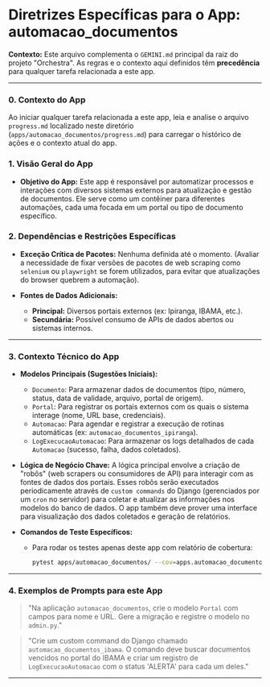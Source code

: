 # Diretrizes Específicas para o App: automacao_documentos

**Contexto:** Este arquivo complementa o `GEMINI.md` principal da raiz do projeto "Orchestra". As regras e o contexto aqui definidos têm **precedência** para qualquer tarefa relacionada a este app.

---

### 0. Contexto do App

Ao iniciar qualquer tarefa relacionada a este app, leia e analise o arquivo `progress.md` localizado neste diretório (`apps/automacao_documentos/progress.md`) para carregar o histórico de ações e o contexto atual do app.

### 1. Visão Geral do App

* **Objetivo do App:** Este app é responsável por automatizar processos e interações com diversos sistemas externos para atualização e gestão de documentos. Ele serve como um contêiner para diferentes automações, cada uma focada em um portal ou tipo de documento específico.



### 2. Dependências e Restrições Específicas

* **Exceção Crítica de Pacotes:** Nenhuma definida até o momento. (Avaliar a necessidade de fixar versões de pacotes de web scraping como `selenium` ou `playwright` se forem utilizados, para evitar que atualizações do browser quebrem a automação).

* **Fontes de Dados Adicionais:**
    * **Principal:** Diversos portais externos (ex: Ipiranga, IBAMA, etc.).
    * **Secundária:** Possível consumo de APIs de dados abertos ou sistemas internos.

---

### 3. Contexto Técnico do App

* **Modelos Principais (Sugestões Iniciais):**
    * `Documento`: Para armazenar dados de documentos (tipo, número, status, data de validade, arquivo, portal de origem).
    * `Portal`: Para registrar os portais externos com os quais o sistema interage (nome, URL base, credenciais).
    * `Automacao`: Para agendar e registrar a execução de rotinas automáticas (ex: `automacao_documentos_ipiranga`).
    * `LogExecucaoAutomacao`: Para armazenar os logs detalhados de cada `Automacao` (sucesso, falha, dados coletados).

* **Lógica de Negócio Chave:** A lógica principal envolve a criação de "robôs" (web scrapers ou consumidores de API) para interagir com as fontes de dados dos portais. Esses robôs serão executados periodicamente através de `custom commands` do Django (gerenciados por um `cron` no servidor) para coletar e atualizar as informações nos modelos do banco de dados. O app também deve prover uma interface para visualização dos dados coletados e geração de relatórios.

* **Comandos de Teste Específicos:**
    * Para rodar os testes apenas deste app com relatório de cobertura:
        ```bash
        pytest apps/automacao_documentos/ --cov=apps.automacao_documentos --cov-report=html
        ```

---

### 4. Exemplos de Prompts para este App

> "Na aplicação `automacao_documentos`, crie o modelo `Portal` com campos para nome e URL. Gere a migração e registre o modelo no `admin.py`."

> "Crie um custom command do Django chamado `automacao_documentos_ibama`. O comando deve buscar documentos vencidos no portal do IBAMA e criar um registro de `LogExecucaoAutomacao` com o status 'ALERTA' para cada um deles."

---
